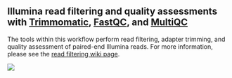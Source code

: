 ## Illumina read filtering and quality assessments with [Trimmomatic](http://www.usadellab.org/cms/?page=trimmomatic), [FastQC](https://www.bioinformatics.babraham.ac.uk/projects/fastqc/), and [MultiQC](https://multiqc.info/)

The tools within this workflow perform read filtering, adapter trimming, and quality assessment of paired-end Illumina reads. For more information, please see the [read filtering wiki page](https://github.com/signaturescience/metagenomics/wiki/3.-Read-Filtering).

![](https://github.com/signaturescience/metagenomics/blob/master/documentation/figures/Read_Filtering_Flowchart.png)
